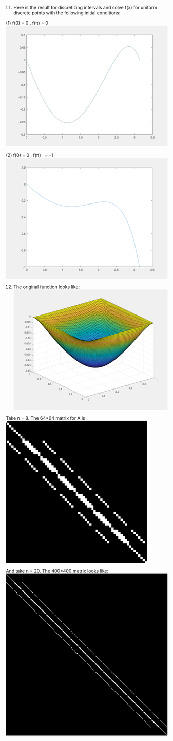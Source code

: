 11. Here is the result for discretizing intervals and solve f(x) for uniform discrete points with the following initial conditions:

(1) f(0) = 0 , f(π) = 0
![image](https://github.com/cjjst123/EE510/blob/master/HW3_DiffEqu/cond1.png)

(2) f(0) = 0 , f(π） = -1 
![image](https://github.com/cjjst123/EE510/blob/master/HW3_DiffEqu/cond2.png)

12. The original function looks like:
![image](https://github.com/cjjst123/EE510/blob/master/HW3_DiffEqu/fxy.png)

Take n = 8. The 64*64 matrix for A is :
![image](https://github.com/cjjst123/EE510/blob/master/HW3_DiffEqu/64_64.png)

And take n = 20. The 400*400 matrix looks like:
![image](https://github.com/cjjst123/EE510/blob/master/HW3_DiffEqu/400_400.png)
